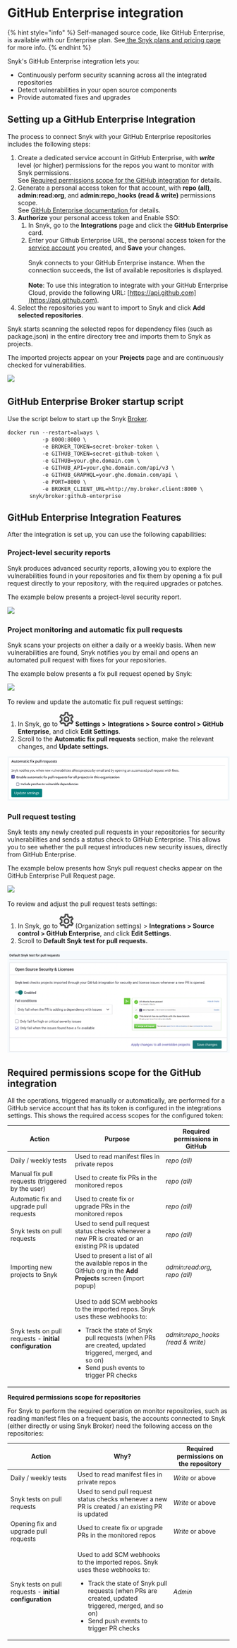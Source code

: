 # GitHub Enterprise integration

{% hint style="info" %}
Self-managed source code, like GitHub Enterprise, is available with our Enterprise plan. See[ the Snyk plans and pricing page](https://snyk.io/plans) for more info.
{% endhint %}

Snyk's GitHub Enterprise integration lets you:

* Continuously perform security scanning across all the integrated repositories
* Detect vulnerabilities in your open source components
* Provide automated fixes and upgrades

## Setting up a GitHub Enterprise Integration

The process to connect Snyk with your GitHub Enterprise repositories includes the following steps:

1. Create a dedicated service account in GitHub Enterprise, with _**write**_ level (or higher) permissions for the repos you want to monitor with Snyk permissions.\
   See [Required permissions scope for the GitHub integration](github-enterprise-integration.md#required-permissions-scope-for-the-github-integration) for details.
2. Generate a personal access token for that account, with **repo (all)**, **admin:read:org**, and **admin:repo\_hooks (read & write)** permissions scope.\
   See [GitHub Enterprise documentation ](https://docs.github.com/en/enterprise-server@2.22/github/authenticating-to-github/creating-a-personal-access-token)for details.
3. **Authorize** your personal access token and Enable SSO:
   1. In Snyk, go to the **Integrations** page and click the **GitHub Enterprise** card.
   2. Enter your Github Enterprise URL, the personal access token for the [service account](https://docs.snyk.io/features/user-and-group-management/managing-groups-and-organizations/service-accounts) you created, and **Save** your changes.\
      \
      Snyk connects to your GitHub Enterprise instance. When the connection succeeds, the list of available repositories is displayed.\
      \
      **Note**: To use this integration to integrate with your GitHub Enterprise Cloud, provide the following URL: [https://api.github.com](https://api.github.com).
4. Select the repositories you want to import to Snyk and click **Add selected repositories**.

Snyk starts scanning the selected repos for dependency files (such as package.json) in the entire directory tree and imports them to Snyk as projects.

The imported projects appear on your **Projects** page and are continuously checked for vulnerabilities.

![](<../../.gitbook/assets/which\_repos (3) (5) (9) (7) (18) (1) (1) (1) (1) (1) (1) (1) (1) (1) (1) (1) (1) (27) (1) (1) (1) (1) (1) (1) (1) (1) (1) (1) (1) (1) (1) (1) (1) (1) (1) (1) (1) (1) (1) (1) (1) (1) (1) (1) (1) (1) (1) (1) (1) (1) (1) (1) (1) (1) (1) (1) (1) (1)   (8).jpg>)

## GitHub Enterprise Broker startup script

Use the script below to start up the Snyk [Broker](https://docs.snyk.io/features/snyk-broker).

```
docker run --restart=always \
           -p 8000:8000 \
           -e BROKER_TOKEN=secret-broker-token \
           -e GITHUB_TOKEN=secret-github-token \
           -e GITHUB=your.ghe.domain.com \
           -e GITHUB_API=your.ghe.domain.com/api/v3 \
           -e GITHUB_GRAPHQL=your.ghe.domain.com/api \
           -e PORT=8000 \
           -e BROKER_CLIENT_URL=http://my.broker.client:8000 \
       snyk/broker:github-enterprise
```

## GitHub Enterprise Integration Features

After the integration is set up, you can use the following capabilities:

### **Project-level security reports**

Snyk produces advanced security reports, allowing you to explore the vulnerabilities found in your repositories and fix them by opening a fix pull request directly to your repository, with the required upgrades or patches.

The example below presents a project-level security report.

![](../../.gitbook/assets/project\_lvl\_security\_rpt-18july2022.png)

### **Project monitoring and automatic fix pull requests**

Snyk scans your projects on either a daily or a weekly basis. When new vulnerabilities are found, Snyk notifies you by email and opens an automated pull request with fixes for your repositories.

The example below presents a fix pull request opened by Snyk:

![](<../../.gitbook/assets/github\_fix\_pr\_cropped-14july2022 (1).png>)

To review and update the automatic fix pull request settings:

1. In Snyk, go to <img src="../../.gitbook/assets/cog_icon.png" alt="cog_icon.png" data-size="line"> **Settings >** **Integrations > Source control > GitHub Enterprise**, and click **Edit Settings**.
2. Scroll to the **Automatic fix pull requests** section, make the relevant changes, and **Update settings.**

![](<../../.gitbook/assets/mceclip4 (1) (2) (6) (7) (3) (1) (1) (1) (1) (1) (1) (1) (1) (1) (1) (1) (1) (1) (1) (1) (1) (1) (1) (1) (1) (1) (1) (1) (1) (1) (1) (1) (1) (1) (1) (1) (1) (1) (1) (1) (1) (1) (1) (1) (1) (1) (1) (1) (1) (1) (1) (1) (1) (1) (1) (1) (1) (1) (1) ( (35).png>)

### **Pull request testing**

Snyk tests any newly created pull requests in your repositories for security vulnerabilities and sends a status check to GitHub Enterprise. This allows you to see whether the pull request introduces new security issues, directly from GitHub Enterprise.

The example below presents how Snyk pull request checks appear on the GitHub Enterprise Pull Request page.

![](<../../.gitbook/assets/pr\_testing-14july2022 (1).png>)

To review and adjust the pull request tests settings:

1. In Snyk, go to <img src="../../.gitbook/assets/cog_icon.png" alt="cog_icon.png" data-size="line"> (Organization settings) > **Integrations > Source control > GitHub Enterprise**, and click **Edit Settings**.
2. Scroll to **Default Snyk test for pull requests.**

![](<../../.gitbook/assets/image (157).png>)

## Required permissions scope for the GitHub integration

All the operations, triggered manually or automatically, are performed for a GitHub service account that has its token is configured in the integrations settings. This shows the required access scopes for the configured token:

| **Action**                                              | **Purpose**                                                                                                                                                                                                                                            | **Required permissions in GitHub** |
| ------------------------------------------------------- | ------------------------------------------------------------------------------------------------------------------------------------------------------------------------------------------------------------------------------------------------------ | ---------------------------------- |
| Daily / weekly tests                                    | Used to read manifest files in private repos                                                                                                                                                                                                           | _repo (all)_                       |
| Manual fix pull requests (triggered by the user)        | Used to create fix PRs in the monitored repos                                                                                                                                                                                                          | _repo (all)_                       |
| Automatic fix and upgrade pull requests                 | Used to create fix or upgrade PRs in the monitored repos                                                                                                                                                                                               | _repo (all)_                       |
| Snyk tests on pull requests                             | Used to send pull request status checks whenever a new PR is created or an existing PR is updated                                                                                                                                                      | _repo (all)_                       |
| Importing new projects to Snyk                          | Used to present a list of all the available repos in the GitHub org in the **Add Projects** screen (import popup)                                                                                                                                      | _admin:read:org, repo (all)_       |
| Snyk tests on pull requests - **initial configuration** | <p>Used to add SCM webhooks to the imported repos. Snyk uses these webhooks  to:</p><ul><li>Track the state of Snyk pull requests (when PRs are created, updated triggered, merged, and so on)</li><li>Send push events to trigger PR checks</li></ul> | _admin:repo\_hooks (read & write)_ |

**Required permissions scope for repositories**

For Snyk to perform the required operation on monitor repositories, such as reading manifest files on a frequent basis, the accounts connected to Snyk (either directly or using Snyk Broker) need the following access on the repositories:

| **Action**                                              | **Why?**                                                                                                                                                                                                                                               | **Required permissions on the repository** |
| ------------------------------------------------------- | ------------------------------------------------------------------------------------------------------------------------------------------------------------------------------------------------------------------------------------------------------ | ------------------------------------------ |
| Daily / weekly tests                                    | Used to read manifest files in private repos                                                                                                                                                                                                           | _Write_ or above                           |
| Snyk tests on pull requests                             | Used to send pull request status checks whenever a new PR is created / an existing PR is updated                                                                                                                                                       | _Write_ or above                           |
| Opening fix and upgrade pull requests                   | Used to create fix or upgrade PRs in the monitored repos                                                                                                                                                                                               | _Write_ or above                           |
| Snyk tests on pull requests - **initial configuration** | <p>Used to add SCM webhooks to the imported repos. Snyk uses these webhooks  to:</p><ul><li>Track the state of Snyk pull requests (when PRs are created, updated triggered, merged, and so on)</li><li>Send push events to trigger PR checks</li></ul> | _Admin_                                    |

